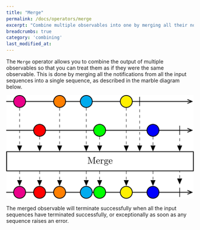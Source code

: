 ```yaml
---
title: "Merge"
permalink: /docs/operators/merge
excerpt: "Combine multiple observables into one by merging all their notifications."
breadcrumbs: true
category: 'combining'
last_modified_at: 
---
```


The `Merge` operator allows you to combine the output of multiple observables so that you can treat them as if they were the same observable. This is done by merging all the notifications from all the input sequences into a single sequence, as described in the marble diagram below.

![Merge operator](/assets/images/merge.svg)

The merged observable will terminate successfully when all the input sequences have terminated successfully, or exceptionally as soon as any sequence raises an error.